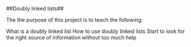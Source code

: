 ##Doubly linked lists##

The the purpose of this project is to teach the following:

What is a doubly linked list
How to use doubly linked lists
Start to look for the right source of information without too much help
